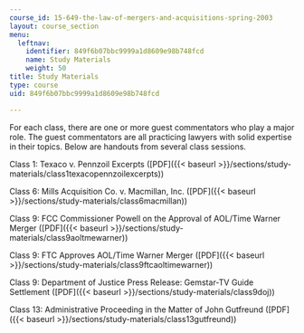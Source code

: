 ```yaml
---
course_id: 15-649-the-law-of-mergers-and-acquisitions-spring-2003
layout: course_section
menu:
  leftnav:
    identifier: 849f6b07bbc9999a1d8609e98b748fcd
    name: Study Materials
    weight: 50
title: Study Materials
type: course
uid: 849f6b07bbc9999a1d8609e98b748fcd

---
```


For each class, there are one or more guest commentators who play a major role. The guest commentators are all practicing lawyers with solid expertise in their topics. Below are handouts from several class sessions.

Class 1: Texaco v. Pennzoil Excerpts ([PDF]({{< baseurl >}}/sections/study-materials/class1texacopennzoilexcerpts))

Class 6: Mills Acquisition Co. v. Macmillan, Inc. ([PDF]({{< baseurl >}}/sections/study-materials/class6macmillan))

Class 9: FCC Commissioner Powell on the Approval of AOL/Time Warner Merger ([PDF]({{< baseurl >}}/sections/study-materials/class9aoltmewarner))

Class 9: FTC Approves AOL/Time Warner Merger ([PDF]({{< baseurl >}}/sections/study-materials/class9ftcaoltimewarner))

Class 9: Department of Justice Press Release: Gemstar-TV Guide Settlement ([PDF]({{< baseurl >}}/sections/study-materials/class9doj))

Class 13: Administrative Proceeding in the Matter of John Gutfreund ([PDF]({{< baseurl >}}/sections/study-materials/class13gutfreund))